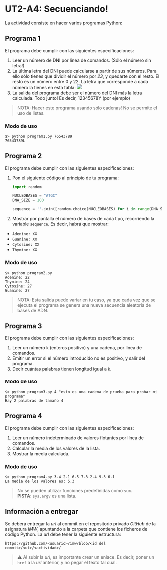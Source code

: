 # UT2-A4: Secuenciando!

La actividad consiste en hacer varios programas Python:

## Programa 1

El programa debe cumplir con las siguientes especificaciones:

1. Leer un número de DNI por línea de comandos. (Sólo el número sin letra!)
2. La última letra del DNI puede calcularse a partir de sus números. Para ello sólo tienes que dividir el número por *23*, y quedarte con el resto. El resto es un número entre 0 y 22. La letra que corresponde a cada número la tienes en esta tabla:
![](img/DNI_letters.png)
3. La salida del programa debe ser el número del DNI más la letra calculada. Todo junto! Es decir, 12345678Y (por ejemplo)

> NOTA: Hacer este programa usando sólo cadenas! No se permite el uso de listas.

### Modo de uso

```console
$> python program1.py 76543789
76543789L
```

## Programa 2

El programa debe cumplir con las siguientes especificaciones:

1. Pon el siguiente código al principio de tu programa:
    ```python
    import random

    NUCLEOBASES = "ATGC"
    DNA_SIZE = 100

    sequence = ''.join([random.choice(NUCLEOBASES) for i in range(DNA_SIZE)])
    ```

2. Mostrar por pantalla el número de bases de cada tipo, recorriendo la variable `sequence`. Es decir, habrá que mostrar:

- `Adenine: XX`
- `Guanine: XX`
- `Cytosine: XX`
- `Thymine: XX`

### Modo de uso

```console
$> python program2.py
Adenine: 22
Thymine: 24
Cytosine: 27
Guanine: 27
```

> NOTA: Esta salida puede variar en tu caso, ya que cada vez que se ejecuta el programa se genera una nueva secuencia aleatoria de bases de ADN.

## Programa 3

El programa debe cumplir con las siguientes especificaciones:

1. Leer un número `k` (enteros positivo) y una cadena, por línea de comandos.
2. Emitir un error si el número introducido no es positivo, y salir del programa.
3. Decir cuántas palabras tienen longitud igual a `k`.

### Modo de uso

```console
$> python program3.py 4 "esto es una cadena de prueba para probar mi programa"
Hay 2 palabras de tamaño 4
```

## Programa 4

El programa debe cumplir con las siguientes especificaciones:

1. Leer un número indeterminado de valores flotantes por línea de comandos.
2. Calcular la media de los valores de la lista.
3. Mostrar la media calculada.

### Modo de uso

```console
$> python program4.py 3.4 2.1 6.5 7.3 2.4 9.3 6.1
La media de los valores es: 5.3
```

> No se pueden utilizar funciones predefinidas como `sum`.  
> **PISTA**: `sys.argv` es una lista.

## Información a entregar

Se deberá entregar la *url* al commit en el repositorio privado *GitHub* de la asignatura *IMW*, apuntando a la carpeta que contiene los ficheros de código Python. La *url* debe tener la siguiente estructura:

```
https://github.com/<usuario>/imw/blob/<id del commit>/<ut>/<actividad>/
```

> ⚠️ Al subir la *url*, es importante crear un enlace. Es decir, poner un `href` a la *url* anterior, y no pegar el texto tal cual.
